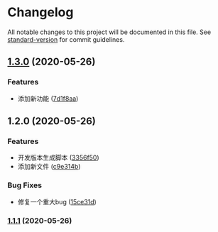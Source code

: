 # Changelog

All notable changes to this project will be documented in this file. See [standard-version](https://github.com/conventional-changelog/standard-version) for commit guidelines.

## [1.3.0](https://github.com/robinv8/react-family/compare/prefix_v1.2.0...prefix_v1.3.0) (2020-05-26)


### Features

* 添加新功能 ([7d1f8aa](https://github.com/robinv8/react-family/commit/7d1f8aaf498d5757991efec3e38b1b014c898daf))

## 1.2.0 (2020-05-26)


### Features

* 开发版本生成脚本 ([3356f50](https://github.com/robinv8/react-family/commit/3356f505ea0fe7e845fb8aedf02a8303c0ee2020))
* 添加新文件 ([c9e314b](https://github.com/robinv8/react-family/commit/c9e314bec0acfca9f1e3309572a17f06db029813))


### Bug Fixes

* 修复一个重大bug ([15ce31d](https://github.com/robinv8/react-family/commit/15ce31dca4747eb86d02315a7b5e82504ede3b15))

### [1.1.1](https://github.com/robinv8/react-family/compare/v1.1.0...v1.1.1) (2020-05-26)
